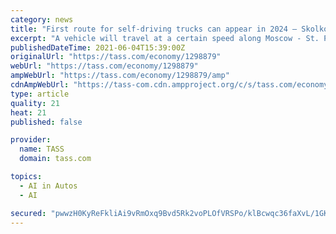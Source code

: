 ```yaml
---
category: news
title: "First route for self-driving trucks can appear in 2024 — Skolkovo Foundation"
excerpt: "A vehicle will travel at a certain speed along Moscow - St. Petersburg route. However, infrastructure should be built to do so"
publishedDateTime: 2021-06-04T15:39:00Z
originalUrl: "https://tass.com/economy/1298879"
webUrl: "https://tass.com/economy/1298879"
ampWebUrl: "https://tass.com/economy/1298879/amp"
cdnAmpWebUrl: "https://tass-com.cdn.ampproject.org/c/s/tass.com/economy/1298879/amp"
type: article
quality: 21
heat: 21
published: false

provider:
  name: TASS
  domain: tass.com

topics:
  - AI in Autos
  - AI

secured: "pwwzH0KyReFkliAi9vRmOxq9Bvd5Rk2voPLOfVRSPo/klBcwqc36faXvL/1GKhaeP6RtQql+/MsnrSqDIPWjlAi7YMdwVq6P0nRNlF83ixxT6huAuEUg20o1PwHu7VtrSviAGzvXJcwja6Zq2VnGihBpwJEmyG87TN3m2BT5pQ0Fke5mAMk5LoC9jnb3XcEo5oRPf5kin9x96FK4BY6hjgbq9Avp3gjODMJwKOdyJhIZOQJh4TrYwzZz9CGT523DVm6Imgq6WkXIMC05nXCp7TIAwbujKjC4PSwpWEdysJTzAEEYdWIqKhLr3XDBPQ49p8pII10rWwv7Fo5rrXrcesuwzmTAkzyycNRAyxGLnDo=;dSzffkIjbldUohY8ANnJjA=="
---
```


